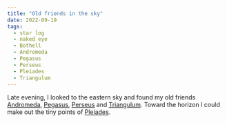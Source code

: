 ```yaml
---
title: "Old friends in the sky"
date: 2022-09-19
tags:
  - star log
  - naked eye
  - Bothell
  - Andromeda
  - Pegasus
  - Perseus
  - Pleiades
  - Triangulum
---
```

Late evening, I looked to the eastern sky and found my old friends [Andromeda](/andromeda/), [Pegasus](/pegasus/), [Perseus](/perseus/) and [Triangulum](/triangulum/). Toward the horizon I could make out the tiny points of [Pleiades](/pleiades/).